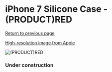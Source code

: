# iPhone 7 Silicone Case - (PRODUCT)RED

[Return to previous page](/iphone_7)

[High-resolution image from Apple](https://store.storeimages.cdn-apple.com/8756/as-images.apple.com/is/MMWN2?wid=4500&hei=4500&fmt=png)

<div style="width: 384px"><img src="/everysource/MMWN2.png" alt="(PRODUCT)RED"></div>

### Under construction
